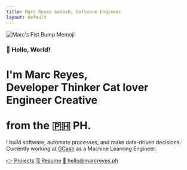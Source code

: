 ```yaml
---
title: Marc Reyes &mdash; Software Engineer
layout: default
---
```


<aside class="brightness-toggle">
  <dark-mode-toggle
      id="dark-mode-toggle-1"
      appearance="toggle"
      dark="Dark"
      light="Light"
  ></dark-mode-toggle>
</aside>

<div tooltip="✌️ I'm Marc. Feeling cute." flow="right"><img class="profile-image big rounded" src="{{ 'images/marc-memoji.png' | absolute_url }}" alt="Marc's Fist Bump Memoji"></div>

### 👋 Hello, World!

<h1>
    I'm Marc Reyes,<br>
    <span id="typed"></span>
    <div id="typed-strings">
        <span>Developer</span>
        <span>Thinker</span>
        <span>Cat lover</span>
        <span>Engineer</span>
        <span>Creative</span>
    </div><br> from the 🇵🇭 PH.

</h1>

I build software, automate processes, and make data-driven decisions. Currently working at <a class="link-1" href="https://gcash.com" target="_blank">GCash</a> as a Machine Learning Engineer.

<a class="button bold huge rounded" href="https://marcrey.es/xyz" target="_blank" ref="noopener noreferrer">👉 Projects</a>
<a class="button bold huge rounded" href="https://marcrey.es/resume" target="_blank" ref="noopener noreferrer">🗒️ Resume</a>
<a class="button blue bold huge rounded" href="mailto:hello@marcreyes.ph?subject=Hi, Marc" target="_new" ref="noopener noreferrer">💬 hello@marcreyes.ph</a>

